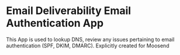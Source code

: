 
  # Email Deliverability Email Authentication App

  This App is used to lookup DNS, review any issues pertaining to email authentication (SPF, DKIM, DMARC). Explicitly created for Moosend
  